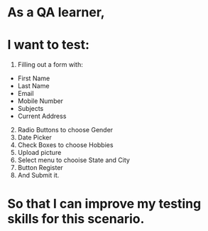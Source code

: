 # As a QA learner,

# I want to test:

1. Filling out a form with:

-   First Name
-   Last Name
-   Email
-   Mobile Number
-   Subjects
-   Current Address

2. Radio Buttons to choose Gender
3. Date Picker
4. Check Boxes to choose Hobbies
5. Upload picture
6. Select menu to chooise State and City
7. Button Register
8. And Submit it.

# So that I can improve my testing skills for this scenario.
